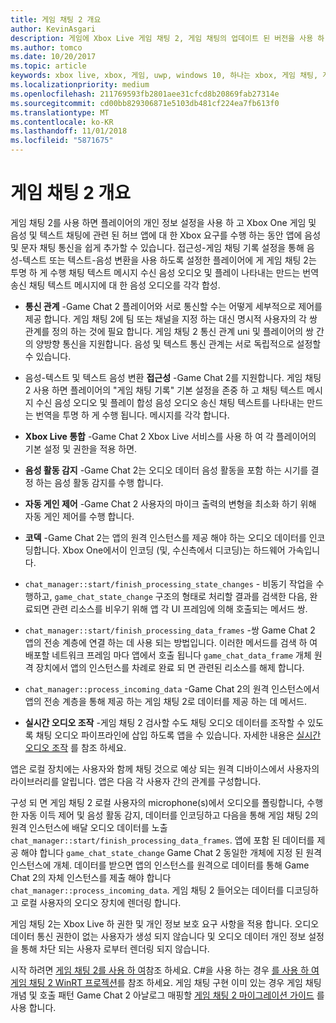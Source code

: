 ```yaml
---
title: 게임 채팅 2 개요
author: KevinAsgari
description: 게임에 Xbox Live 게임 채팅 2, 게임 채팅의 업데이트 된 버전을 사용 하 여 음성 통신을 추가 하는 방법을 알아봅니다.
ms.author: tomco
ms.date: 10/20/2017
ms.topic: article
keywords: xbox live, xbox, 게임, uwp, windows 10, 하나는 xbox, 게임 채팅, 게임 채팅 2, 음성 통신
ms.localizationpriority: medium
ms.openlocfilehash: 211769593fb2801aee31cfcd8b20869fab27314e
ms.sourcegitcommit: cd00bb829306871e5103db481cf224ea7fb613f0
ms.translationtype: MT
ms.contentlocale: ko-KR
ms.lasthandoff: 11/01/2018
ms.locfileid: "5871675"
---
```

# <a name="game-chat-2-overview"></a>게임 채팅 2 개요

게임 채팅 2를 사용 하면 플레이어의 개인 정보 설정을 사용 하 고 Xbox One 게임 및 음성 및 텍스트 채팅에 관련 된 허브 앱에 대 한 Xbox 요구를 수행 하는 동안 앱에 음성 및 문자 채팅 통신을 쉽게 추가할 수 있습니다. 접근성-게임 채팅 기록 설정을 통해 음성-텍스트 또는 텍스트-음성 변환을 사용 하도록 설정한 플레이어에 게 게임 채팅 2는 투명 하 게 수행 채팅 텍스트 메시지 수신 음성 오디오 및 플레이 나타내는 만드는 번역 송신 채팅 텍스트 메시지에 대 한 음성 오디오를 각각 합성.

- **통신 관계** -Game Chat 2 플레이어와 서로 통신할 수는 어떻게 세부적으로 제어를 제공 합니다. 게임 채팅 2에 팀 또는 채널을 지정 하는 대신 명시적 사용자의 각 쌍 관계를 정의 하는 것에 필요 합니다. 게임 채팅 2 통신 관계 uni 및 플레이어의 쌍 간의 양방향 통신을 지원합니다. 음성 및 텍스트 통신 관계는 서로 독립적으로 설정할 수 있습니다.

- 음성-텍스트 및 텍스트 음성 변환 **접근성** -Game Chat 2를 지원합니다. 게임 채팅 2 사용 하면 플레이어의 "게임 채팅 기록" 기본 설정을 존중 하 고 채팅 텍스트 메시지 수신 음성 오디오 및 플레이 합성 음성 오디오 송신 채팅 텍스트를 나타내는 만드는 번역을 투명 하 게 수행 됩니다. 메시지를 각각 합니다.

- **Xbox Live 통합** -Game Chat 2 Xbox Live 서비스를 사용 하 여 각 플레이어의 기본 설정 및 권한을 적용 하면.

- **음성 활동 감지** -Game Chat 2는 오디오 데이터 음성 활동을 포함 하는 시기를 결정 하는 음성 활동 감지를 수행 합니다.

- **자동 게인 제어** -Game Chat 2 사용자의 마이크 출력의 변형을 최소화 하기 위해 자동 게인 제어를 수행 합니다.

- **코덱** -Game Chat 2는 앱의 원격 인스턴스를 제공 해야 하는 오디오 데이터를 인코딩합니다. Xbox One에서이 인코딩 (및, 수신측에서 디코딩)는 하드웨어 가속입니다.

- `chat_manager::start/finish_processing_state_changes` - 비동기 작업을 수행하고, `game_chat_state_change` 구조의 형태로 처리할 결과를 검색한 다음, 완료되면 관련 리소스를 비우기 위해 앱 각 UI 프레임에 의해 호출되는 메서드 쌍.

- `chat_manager::start/finish_processing_data_frames` -쌍 Game Chat 2 앱의 전송 계층에 연결 하는 데 사용 되는 방법입니다. 이러한 메서드를 검색 하 여 배포할 네트워크 프레임 마다 앱에서 호출 됩니다 `game_chat_data_frame` 개체 원격 장치에서 앱의 인스턴스를 차례로 완료 되 면 관련된 리소스를 해제 합니다.

- `chat_manager::process_incoming_data` -Game Chat 2의 원격 인스턴스에서 앱의 전송 계층을 통해 제공 하는 게임 채팅 2로 데이터를 제공 하는 데 메서드.

- **실시간 오디오 조작** -게임 채팅 2 검사할 수도 채팅 오디오 데이터를 조작할 수 있도록 채팅 오디오 파이프라인에 삽입 하도록 앱을 수 있습니다. 자세한 내용은 [실시간 오디오 조작](real-time-audio-manipulation.md) 를 참조 하세요.

앱은 로컬 장치에는 사용자와 함께 채팅 것으로 예상 되는 원격 디바이스에서 사용자의 라이브러리를 알립니다. 앱은 다음 각 사용자 간의 관계를 구성합니다.

구성 되 면 게임 채팅 2 로컬 사용자의 microphone(s)에서 오디오를 폴링합니다, 수행한 자동 이득 제어 및 음성 활동 감지, 데이터를 인코딩하고 다음을 통해 게임 채팅 2의 원격 인스턴스에 배달 오디오 데이터를 노출 `chat_manager::start/finish_processing_data_frames`. 앱에 포함 된 데이터를 제공 해야 합니다 `game_chat_state_change` Game Chat 2 동일한 개체에 지정 된 원격 인스턴스에 개체. 데이터를 받으면 앱의 인스턴스를 원격으로 데이터를 통해 Game Chat 2의 자체 인스턴스를 제출 해야 합니다 `chat_manager::process_incoming_data`. 게임 채팅 2 들어오는 데이터를 디코딩하고 로컬 사용자의 오디오 장치에 렌더링 합니다.

게임 채팅 2는 Xbox Live 하 권한 및 개인 정보 보호 요구 사항을 적용 합니다. 오디오 데이터 통신 권한이 없는 사용자가 생성 되지 않습니다 및 오디오 데이터 개인 정보 설정을 통해 차단 되는 사용자 로부터 렌더링 되지 않습니다.

시작 하려면 [게임 채팅 2를 사용 하 여](using-game-chat-2.md)참조 하세요. C#을 사용 하는 경우 [를 사용 하 여 게임 채팅 2 WinRT 프로젝션](using-game-chat-2-winrt.md)를 참조 하세요. 게임 채팅 구현 이미 있는 경우 게임 채팅 개념 및 호출 패턴 Game Chat 2 아날로그 매핑할 [게임 채팅 2 마이그레이션 가이드](game-chat-2-migration.md) 를 사용 합니다.
